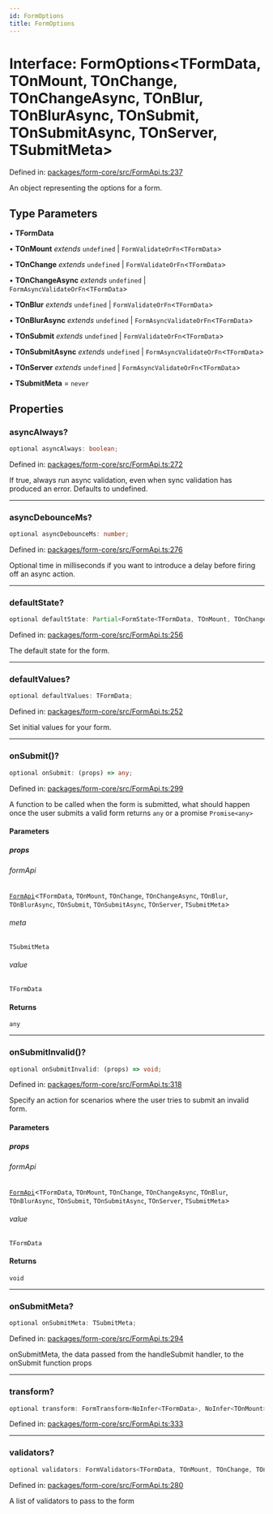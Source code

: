 ```yaml
---
id: FormOptions
title: FormOptions
---
```


<!-- DO NOT EDIT: this page is autogenerated from the type comments -->

# Interface: FormOptions\<TFormData, TOnMount, TOnChange, TOnChangeAsync, TOnBlur, TOnBlurAsync, TOnSubmit, TOnSubmitAsync, TOnServer, TSubmitMeta\>

Defined in: [packages/form-core/src/FormApi.ts:237](https://github.com/TanStack/form/blob/main/packages/form-core/src/FormApi.ts#L237)

An object representing the options for a form.

## Type Parameters

• **TFormData**

• **TOnMount** *extends* `undefined` \| `FormValidateOrFn`\<`TFormData`\>

• **TOnChange** *extends* `undefined` \| `FormValidateOrFn`\<`TFormData`\>

• **TOnChangeAsync** *extends* `undefined` \| `FormAsyncValidateOrFn`\<`TFormData`\>

• **TOnBlur** *extends* `undefined` \| `FormValidateOrFn`\<`TFormData`\>

• **TOnBlurAsync** *extends* `undefined` \| `FormAsyncValidateOrFn`\<`TFormData`\>

• **TOnSubmit** *extends* `undefined` \| `FormValidateOrFn`\<`TFormData`\>

• **TOnSubmitAsync** *extends* `undefined` \| `FormAsyncValidateOrFn`\<`TFormData`\>

• **TOnServer** *extends* `undefined` \| `FormAsyncValidateOrFn`\<`TFormData`\>

• **TSubmitMeta** = `never`

## Properties

### asyncAlways?

```ts
optional asyncAlways: boolean;
```

Defined in: [packages/form-core/src/FormApi.ts:272](https://github.com/TanStack/form/blob/main/packages/form-core/src/FormApi.ts#L272)

If true, always run async validation, even when sync validation has produced an error. Defaults to undefined.

***

### asyncDebounceMs?

```ts
optional asyncDebounceMs: number;
```

Defined in: [packages/form-core/src/FormApi.ts:276](https://github.com/TanStack/form/blob/main/packages/form-core/src/FormApi.ts#L276)

Optional time in milliseconds if you want to introduce a delay before firing off an async action.

***

### defaultState?

```ts
optional defaultState: Partial<FormState<TFormData, TOnMount, TOnChange, TOnChangeAsync, TOnBlur, TOnBlurAsync, TOnSubmit, TOnSubmitAsync, TOnServer>>;
```

Defined in: [packages/form-core/src/FormApi.ts:256](https://github.com/TanStack/form/blob/main/packages/form-core/src/FormApi.ts#L256)

The default state for the form.

***

### defaultValues?

```ts
optional defaultValues: TFormData;
```

Defined in: [packages/form-core/src/FormApi.ts:252](https://github.com/TanStack/form/blob/main/packages/form-core/src/FormApi.ts#L252)

Set initial values for your form.

***

### onSubmit()?

```ts
optional onSubmit: (props) => any;
```

Defined in: [packages/form-core/src/FormApi.ts:299](https://github.com/TanStack/form/blob/main/packages/form-core/src/FormApi.ts#L299)

A function to be called when the form is submitted, what should happen once the user submits a valid form returns `any` or a promise `Promise<any>`

#### Parameters

##### props

###### formApi

[`FormApi`](../classes/formapi.md)\<`TFormData`, `TOnMount`, `TOnChange`, `TOnChangeAsync`, `TOnBlur`, `TOnBlurAsync`, `TOnSubmit`, `TOnSubmitAsync`, `TOnServer`, `TSubmitMeta`\>

###### meta

`TSubmitMeta`

###### value

`TFormData`

#### Returns

`any`

***

### onSubmitInvalid()?

```ts
optional onSubmitInvalid: (props) => void;
```

Defined in: [packages/form-core/src/FormApi.ts:318](https://github.com/TanStack/form/blob/main/packages/form-core/src/FormApi.ts#L318)

Specify an action for scenarios where the user tries to submit an invalid form.

#### Parameters

##### props

###### formApi

[`FormApi`](../classes/formapi.md)\<`TFormData`, `TOnMount`, `TOnChange`, `TOnChangeAsync`, `TOnBlur`, `TOnBlurAsync`, `TOnSubmit`, `TOnSubmitAsync`, `TOnServer`, `TSubmitMeta`\>

###### value

`TFormData`

#### Returns

`void`

***

### onSubmitMeta?

```ts
optional onSubmitMeta: TSubmitMeta;
```

Defined in: [packages/form-core/src/FormApi.ts:294](https://github.com/TanStack/form/blob/main/packages/form-core/src/FormApi.ts#L294)

onSubmitMeta, the data passed from the handleSubmit handler, to the onSubmit function props

***

### transform?

```ts
optional transform: FormTransform<NoInfer<TFormData>, NoInfer<TOnMount>, NoInfer<TOnChange>, NoInfer<TOnChangeAsync>, NoInfer<TOnBlur>, NoInfer<TOnBlurAsync>, NoInfer<TOnSubmit>, NoInfer<TOnSubmitAsync>, NoInfer<TOnServer>, NoInfer<TSubmitMeta>>;
```

Defined in: [packages/form-core/src/FormApi.ts:333](https://github.com/TanStack/form/blob/main/packages/form-core/src/FormApi.ts#L333)

***

### validators?

```ts
optional validators: FormValidators<TFormData, TOnMount, TOnChange, TOnChangeAsync, TOnBlur, TOnBlurAsync, TOnSubmit, TOnSubmitAsync>;
```

Defined in: [packages/form-core/src/FormApi.ts:280](https://github.com/TanStack/form/blob/main/packages/form-core/src/FormApi.ts#L280)

A list of validators to pass to the form
